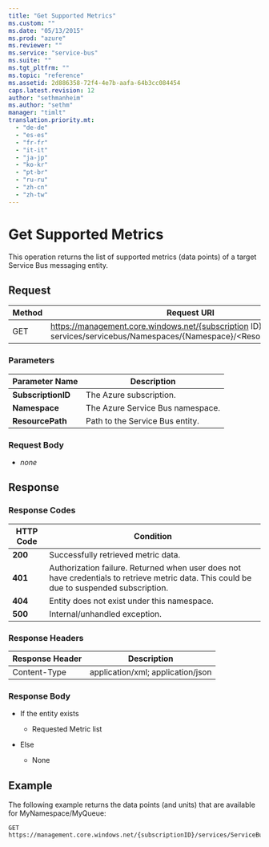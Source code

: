 ```yaml
---
title: "Get Supported Metrics"
ms.custom: ""
ms.date: "05/13/2015"
ms.prod: "azure"
ms.reviewer: ""
ms.service: "service-bus"
ms.suite: ""
ms.tgt_pltfrm: ""
ms.topic: "reference"
ms.assetid: 2d886358-72f4-4e7b-aafa-64b3cc084454
caps.latest.revision: 12
author: "sethmanheim"
ms.author: "sethm"
manager: "timlt"
translation.priority.mt: 
  - "de-de"
  - "es-es"
  - "fr-fr"
  - "it-it"
  - "ja-jp"
  - "ko-kr"
  - "pt-br"
  - "ru-ru"
  - "zh-cn"
  - "zh-tw"
---
```

# Get Supported Metrics
This operation returns the list of supported metrics (data points) of a target Service Bus messaging entity.  
  
## Request  
  
|Method|Request URI|  
|------------|-----------------|  
|GET|https://management.core.windows.net/{subscription ID}/ services/servicebus/Namespaces/{Namespace}/\<ResourcePath>/Metrics|  
  
### Parameters  
  
|Parameter Name|Description|  
|--------------------|-----------------|  
|**SubscriptionID**|The Azure subscription.|  
|**Namespace**|The Azure Service Bus namespace.|  
|**ResourcePath**|Path to the Service Bus entity.|  
  
### Request Body  
  
-   *none*  
  
## Response  
  
### Response Codes  
  
|HTTP Code|Condition|  
|---------------|---------------|  
|**200**|Successfully retrieved metric data.|  
|**401**|Authorization failure. Returned when user does not have credentials to retrieve metric data. This could be due to suspended subscription.|  
|**404**|Entity does not exist under this namespace.|  
|**500**|Internal/unhandled exception.|  
  
### Response Headers  
  
|Response Header|Description|  
|---------------------|-----------------|  
|Content-Type|application/xml; application/json|  
  
### Response Body  
  
-   If the entity exists  
  
    -   Requested Metric list  
  
-   Else  
  
    -   None  
  
## Example  
 The following example returns the data points (and units) that are available for MyNamespace/MyQueue:  
  
```  
GET https://management.core.windows.net/{subscriptionID}/services/ServiceBus/Namespaces/MyNamespaceName/Queues/MyQueueName/metrics  
```